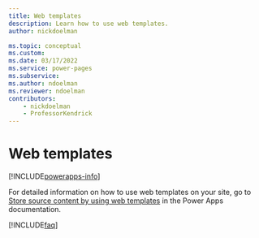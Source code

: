 ```yaml
---
title: Web templates
description: Learn how to use web templates.
author: nickdoelman

ms.topic: conceptual
ms.custom: 
ms.date: 03/17/2022
ms.service: power-pages
ms.subservice: 
ms.author: ndoelman
ms.reviewer: ndoelman
contributors:
    - nickdoelman
    - ProfessorKendrick
---
```


# Web templates


[!INCLUDE[powerapps-info](../includes/cc-powerapps-info.md)]

For detailed information on how to use web templates on your site, go to [Store source content by using web templates](/powerapps/maker/portals/liquid/store-content-web-templates) in the Power Apps documentation.

[!INCLUDE[faq](../includes/cc-faqs.md)]